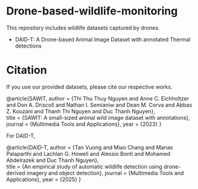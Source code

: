 # Drone-based-wildlife-monitoring
This repository includes wildlife datasets captured by drones.

- DAID-T: A Drone-based Animal Image Dataset with annotated Thermal detections

# Citation
If you use our provided datasets, please cite our respective works.

 @article{SAWIT,
        author       = {Thi Thu Thuy Nguyen and 
                      Anne C. Eichholtzer and 
                      Don A. Driscoll and 
                      Nathan I. Semianiw and 
                      Dean M. Corva and 
                      Abbas Z. Kouzani and 
                      Thanh Thi Nguyen and 
                      Duc Thanh Nguyen},      
        title        = {SAWIT: A small-sized animal wild image dataset with annotations}, 
        journal      = {Multimedia Tools and Applications},
        year         = {2023} 
    }

For DAID-T,

  @article{DAID-T,
        author       = {Tan Vuong and 
                      Miao Chang and 
                      Manas Palaparthi and 
                      Lachlan G. Howell and 
                      Alessio Bonti and 
                      Mohamed Abdelrazek and 
                      Duc Thanh Nguyen},      
        title        = {An empirical study of automatic wildlife detection using drone-derived imagery and object detection}, 
        journal      = {Multimedia Tools and Applications},
        year         = {2025} 
    }

